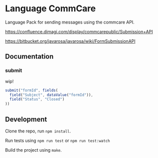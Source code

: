 Language CommCare
=================

Language Pack for sending messages using the commcare API.

https://confluence.dimagi.com/display/commcarepublic/Submission+API

https://bitbucket.org/javarosa/javarosa/wiki/FormSubmissionAPI

Documentation
-------------

### submit
wip!

```js
submit("formId", fields(
  field("Subject", dataValue("formId")),
  field("Status", "Closed")
))
```


Development
-----------

Clone the repo, run `npm install`.

Run tests using `npm run test` or `npm run test:watch`

Build the project using `make`.
